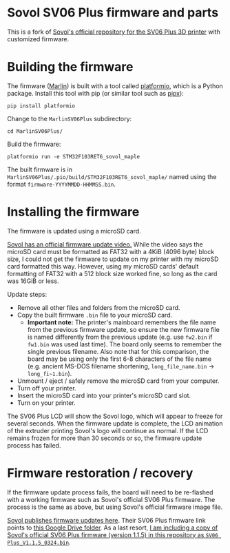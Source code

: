 # Sovol SV06 Plus firmware and parts

This is a fork of
[Sovol's official repository for the SV06 Plus 3D printer][sovol-sv06-plus-repo]
with customized firmware.

# Building the firmware

The firmware ([Marlin][marlin]) is built with a tool called
[platformio][platformio], which is a Python package. Install this tool with pip
(or similar tool such as [pipx][pipx]):

```console
pip install platformio
```

Change to the `MarlinSV06Plus` subdirectory:

```console
cd MarlinSV06Plus/
```

Build the firmware:

```console
platformio run -e STM32F103RET6_sovol_maple
```

The built firmware is in `MarlinSV06Plus/.pio/build/STM32F103RET6_sovol_maple/`
named using the format `firmware-YYYYMMDD-HHMMSS.bin`.

# Installing the firmware

The firmware is updated using a microSD card.

[Sovol has an official firmware update video.][sovol-sv06-plus-firmware-update-video]
While the video says the microSD card must be formatted as FAT32 with a 4KiB
(4096 byte) block size, I could not get the firmware to update on my printer
with my microSD card formatted this way. However, using my microSD cards'
default formatting of FAT32 with a 512 block size worked fine, so long as the
card was 16GiB or less.

Update steps:

* Remove all other files and folders from the microSD card.
* Copy the built firmware `.bin` file to your microSD card.
  * **Important note:** The printer's mainboard remembers the file name from the
    previous firmware update, so ensure the new firmware file is named
    differently from the previous update (e.g. use `fw2.bin` if `fw1.bin` was
    used last time). The board only seems to remember the single previous
    filename. Also note that for this comparison, the board may be using only
    the first 6-8 characters of the file name (e.g. ancient MS-DOS filename
    shortening, `long_file_name.bin` -> `long_fi~1.bin`).
* Unmount / eject / safely remove the microSD card from your computer.
* Turn off your printer.
* Insert the microSD card into your printer's microSD card slot.
* Turn on your printer.

The SV06 Plus LCD will show the Sovol logo, which will appear to freeze for
several seconds. When the firmware update is complete, the LCD animation of the
extruder printing Sovol's logo will continue as normal. If the LCD remains
frozen for more than 30 seconds or so, the firmware update process has failed.

# Firmware restoration / recovery

If the firmware update process fails, the board will need to be re-flashed with
a working firmware such as Sovol's official SV06 Plus firmware. The process is
the same as above, but using Sovol's official firmware image file.

[Sovol publishes firmware updates here][sovol-download-page]. Their SV06 Plus
firmware link points to [this Google Drive folder][sovol-sv06-plus-gdrive]. As a
last resort,
[I am including a copy of Sovol's official SV06 Plus firmware (version 1.1.5) in this repository as `SV06 Plus_V1.1.5_0324.bin`][local-firmware-copy].


[local-firmware-copy]: /SV06%20Plus_V1.1.5_0324.bin
[marlin]: https://marlinfw.org/
[pipx]: https://github.com/pypa/pipx
[platformio]: https://platformio.org/
[sovol-download-page]: https://www.sovol3d.com/pages/download
[sovol-sv06-plus-firmware-update-video]: https://www.youtube.com/watch?v=b2jUo1KnxZw
[sovol-sv06-plus-gdrive]: https://drive.google.com/drive/folders/1sJL5uCxHxQVBfpwitEse-BqS4v_j-ktz
[sovol-sv06-plus-repo]: https://github.com/Sovol3d/SV06-PLUS
